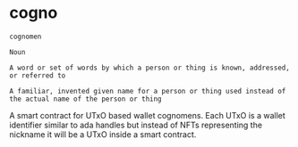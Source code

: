 # cogno

```
cognomen 

Noun

A word or set of words by which a person or thing is known, addressed, or referred to

A familiar, invented given name for a person or thing used instead of the actual name of the person or thing
```

A smart contract for UTxO based wallet cognomens. Each UTxO is a wallet identifier similar to ada handles but instead of NFTs representing the nickname it will be a UTxO inside a smart contract.